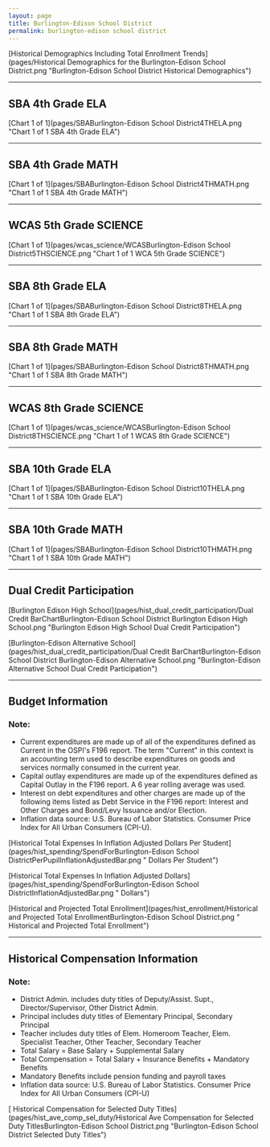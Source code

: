 ```yaml
---
layout: page
title: Burlington-Edison School District
permalink: burlington-edison school district
---
```



[Historical Demographics Including Total Enrollment Trends](pages/Historical Demographics for the Burlington-Edison School District.png "Burlington-Edison School District Historical Demographics")

___

## SBA 4th Grade ELA

[Chart 1 of 1](pages/SBABurlington-Edison School District4THELA.png "Chart 1 of 1 SBA 4th Grade ELA")


___

## SBA 4th Grade MATH

[Chart 1 of 1](pages/SBABurlington-Edison School District4THMATH.png "Chart 1 of 1 SBA 4th Grade MATH")


___

## WCAS 5th Grade SCIENCE

[Chart 1 of 1](pages/wcas_science/WCASBurlington-Edison School District5THSCIENCE.png "Chart 1 of 1 WCA 5th Grade SCIENCE")


___

## SBA 8th Grade ELA

[Chart 1 of 1](pages/SBABurlington-Edison School District8THELA.png "Chart 1 of 1 SBA 8th Grade ELA")


___

## SBA 8th Grade MATH

[Chart 1 of 1](pages/SBABurlington-Edison School District8THMATH.png "Chart 1 of 1 SBA 8th Grade MATH")


___

## WCAS 8th Grade SCIENCE

[Chart 1 of 1](pages/wcas_science/WCASBurlington-Edison School District8THSCIENCE.png "Chart 1 of 1 WCAS 8th Grade SCIENCE")


___

## SBA 10th Grade ELA

[Chart 1 of 1](pages/SBABurlington-Edison School District10THELA.png "Chart 1 of 1 SBA 10th Grade ELA")


___

## SBA 10th Grade MATH

[Chart 1 of 1](pages/SBABurlington-Edison School District10THMATH.png "Chart 1 of 1 SBA 10th Grade MATH")


___

## Dual Credit Participation

[Burlington Edison High School](pages/hist_dual_credit_participation/Dual Credit BarChartBurlington-Edison School District Burlington Edison High School.png "Burlington Edison High School Dual Credit Participation")

[Burlington-Edison Alternative School](pages/hist_dual_credit_participation/Dual Credit BarChartBurlington-Edison School District Burlington-Edison Alternative School.png "Burlington-Edison Alternative School Dual Credit Participation")


___

## Budget Information
### Note:
- Current expenditures are made up of all of the expenditures defined as Current in the OSPI's F196 report. The term "Current" in this context is an accounting term used to describe expenditures on goods and services normally consumed in the current year.
- Capital outlay expenditures are made up of the expenditures defined as Capital Outlay in the F196 report. A 6 year rolling average was used.
- Interest on debt expenditures and other charges are made up of the following items listed as Debt Service in the F196 report: Interest and Other Charges and Bond/Levy Issuance and/or Election.
- Inflation data source: U.S. Bureau of Labor Statistics. Consumer Price Index for All Urban Consumers (CPI-U).

[Historical Total Expenses In Inflation Adjusted Dollars Per Student](pages/hist_spending/SpendForBurlington-Edison School DistrictPerPupilInflationAdjustedBar.png " Dollars Per Student")

[Historical Total Expenses In Inflation Adjusted Dollars](pages/hist_spending/SpendForBurlington-Edison School DistrictInflationAdjustedBar.png " Dollars")

[Historical and Projected Total Enrollment](pages/hist_enrollment/Historical and Projected Total EnrollmentBurlington-Edison School District.png " Historical and Projected Total Enrollment")


___

## Historical Compensation Information
### Note:
- District Admin. includes duty titles of Deputy/Assist. Supt., Director/Supervisor, Other District Admin.
- Principal includes duty titles of Elementary Principal, Secondary Principal
- Teacher includes duty titles of Elem. Homeroom Teacher, Elem. Specialist Teacher, Other Teacher, Secondary Teacher
- Total Salary = Base Salary + Supplemental Salary
- Total Compensation = Total Salary + Insurance Benefits + Mandatory Benefits
- Mandatory Benefits include pension funding and payroll taxes
- Inflation data source: U.S. Bureau of Labor Statistics. Consumer Price Index for All Urban Consumers (CPI-U)

[ Historical Compensation for Selected Duty Titles](pages/hist_ave_comp_sel_duty/Historical Ave Compensation for Selected Duty TitlesBurlington-Edison School District.png "Burlington-Edison School District Selected Duty Titles")

